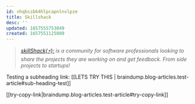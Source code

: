 ```yaml
---
id: nhqbsib64hlpcapnlnvlpze
title: Skillshack
desc: ''
updated: 1657555753049
created: 1657551125089
---
```


> [_skillShack(⚡);_](https://skillshack.dev/) _is a community for software professionals looking to share the projects they are working on and get feedback. From side projects to startups!_

Testing a subheading link:
[[LETS TRY THIS | braindump.blog-articles.test-article#sub-heading-test]]

[[try-copy-link|braindump.blog-articles.test-article#try-copy-link]]